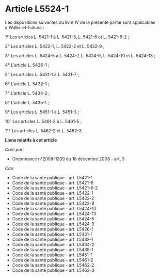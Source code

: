 # Article L5524-1

Les dispositions suivantes du livre IV de la présente partie sont applicables à Wallis-et-Futuna : 

1° Les articles L. 5421-1 à L. 5421-3, L. 5421-6 et L. 5421-6-2 ; 

2° Les articles L. 5422-1, L. 5422-2 et L. 5422-9 ; 

3° Les articles L. 5424-5 à L. 5424-7, L. 5424-9, L. 5424-10 et L. 5424-13 ; 

4° L'article L. 5426-1 ; 

5° Les articles L. 5431-1 à L. 5431-7 ; 

6° L'article L. 5432-1 ; 

7° L'article L. 5434-2 ; 

8° L'article L. 5435-1 ; 

9° Les articles L. 5451-1 à L. 5451-3 ; 

10° Les articles L. 5461-2 à L. 5461-5 ; 

11° Les articles L. 5462-2 et L. 5462-3.

**Liens relatifs à cet article**

_Créé par_:

  - Ordonnance n°2008-1339 du 18 décembre 2008 - art. 3

_Cite_:

  - Code de la santé publique - art. L5421-1
  - Code de la santé publique - art. L5421-6
  - Code de la santé publique - art. L5421-6-2
  - Code de la santé publique - art. L5422-1
  - Code de la santé publique - art. L5422-2
  - Code de la santé publique - art. L5422-9
  - Code de la santé publique - art. L5424-10
  - Code de la santé publique - art. L5424-13
  - Code de la santé publique - art. L5424-5
  - Code de la santé publique - art. L5424-9
  - Code de la santé publique - art. L5426-1
  - Code de la santé publique - art. L5431-1
  - Code de la santé publique - art. L5432-1
  - Code de la santé publique - art. L5434-2
  - Code de la santé publique - art. L5435-1
  - Code de la santé publique - art. L5451-1
  - Code de la santé publique - art. L5461-2
  - Code de la santé publique - art. L5462-2
  - Code de la santé publique - art. L5462-3
